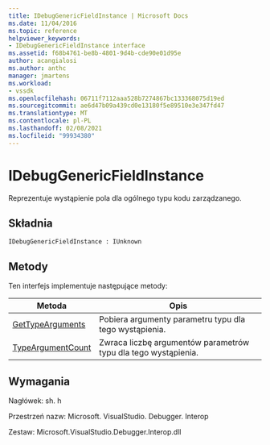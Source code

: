 ```yaml
---
title: IDebugGenericFieldInstance | Microsoft Docs
ms.date: 11/04/2016
ms.topic: reference
helpviewer_keywords:
- IDebugGenericFieldInstance interface
ms.assetid: f68b4761-be8b-4801-9d4b-cde90e01d95e
author: acangialosi
ms.author: anthc
manager: jmartens
ms.workload:
- vssdk
ms.openlocfilehash: 06711f7112aaa528b7274867bc133368075d19ed
ms.sourcegitcommit: ae6d47b09a439cd0e13180f5e89510e3e347fd47
ms.translationtype: MT
ms.contentlocale: pl-PL
ms.lasthandoff: 02/08/2021
ms.locfileid: "99934380"
---
```

# <a name="idebuggenericfieldinstance"></a>IDebugGenericFieldInstance
Reprezentuje wystąpienie pola dla ogólnego typu kodu zarządzanego.

## <a name="syntax"></a>Składnia

```
IDebugGenericFieldInstance : IUnknown
```

## <a name="methods"></a>Metody
 Ten interfejs implementuje następujące metody:

|Metoda|Opis|
|------------|-----------------|
|[GetTypeArguments](../../../extensibility/debugger/reference/idebuggenericfieldinstance-gettypearguments.md)|Pobiera argumenty parametru typu dla tego wystąpienia.|
|[TypeArgumentCount](../../../extensibility/debugger/reference/idebuggenericfieldinstance-typeargumentcount.md)|Zwraca liczbę argumentów parametrów typu dla tego wystąpienia.|

## <a name="requirements"></a>Wymagania
 Nagłówek: sh. h

 Przestrzeń nazw: Microsoft. VisualStudio. Debugger. Interop

 Zestaw: Microsoft.VisualStudio.Debugger.Interop.dll
